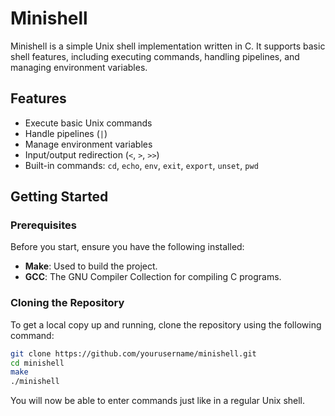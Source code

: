 # Minishell

Minishell is a simple Unix shell implementation written in C. It supports basic shell features, including executing commands, handling pipelines, and managing environment variables.

## Features

- Execute basic Unix commands
- Handle pipelines (`|`)
- Manage environment variables
- Input/output redirection (`<`, `>`, `>>`)
- Built-in commands: `cd`, `echo`, `env`, `exit`, `export`, `unset`, `pwd` 

## Getting Started

### Prerequisites

Before you start, ensure you have the following installed:

- **Make**: Used to build the project.
- **GCC**: The GNU Compiler Collection for compiling C programs.

### Cloning the Repository

To get a local copy up and running, clone the repository using the following command:

```bash
git clone https://github.com/yourusername/minishell.git
cd minishell
make
./minishell
```
You will now be able to enter commands just like in a regular Unix shell.
